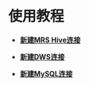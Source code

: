 # 使用教程<a name="dgc_01_0350"></a>

-   **[新建MRS Hive连接](新建MRS-Hive连接.md)**  

-   **[新建DWS连接](新建DWS连接.md)**  

-   **[新建MySQL连接](新建MySQL连接.md)**  


